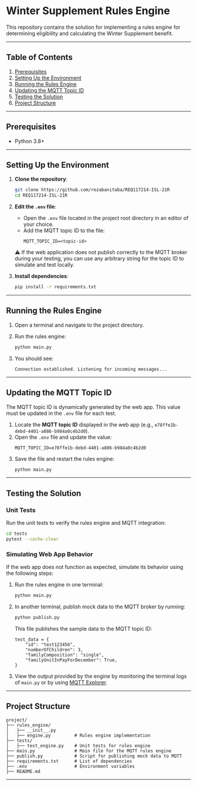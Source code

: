 # Winter Supplement Rules Engine

This repository contains the solution for implementing a rules engine for determining eligibility and calculating the Winter Supplement benefit.

---

## Table of Contents

1. [Prerequisites](#prerequisites)
2. [Setting Up the Environment](#setting-up-the-environment)
3. [Running the Rules Engine](#running-the-rules-engine)
4. [Updating the MQTT Topic ID](#updating-the-mqtt-topic-id)
5. [Testing the Solution](#testing-the-solution)
6. [Project Structure](#project-structure)

---

## Prerequisites

- Python 3.8+

---

## Setting Up the Environment

1. **Clone the repository**:
   ```bash
   git clone https://github.com/rezabanitaba/REQ117214-ISL-21R
   cd REQ117214-ISL-21R
   ```

2. **Edit the `.env` file**:
   - Open the `.env` file located in the project root directory in an editor of your choice.
   - Add the MQTT topic ID to the file:
     ```plaintext
     MQTT_TOPIC_ID=<topic-id>
     ```
   ⚠️ If the web application does not publish correctly to the MQTT broker during your testing, you can use any arbitrary string for the topic ID to simulate and test locally.

3. **Install dependencies**:
   ```bash
   pip install -r requirements.txt
   ```

---

## Running the Rules Engine

1. Open a terminal and navigate to the project directory.
2. Run the rules engine:
   ```bash
   python main.py
   ```

3. You should see:
   ```plaintext
   Connection established. Listening for incoming messages...
   ```

---

## Updating the MQTT Topic ID

The MQTT topic ID is dynamically generated by the web app. This value must be updated in the `.env` file for each test.

1. Locate the **MQTT topic ID** displayed in the web app (e.g., `e78ffe1b-debd-4401-a886-b984a0c4b2d0`).
2. Open the `.env` file and update the value:
   ```plaintext
   MQTT_TOPIC_ID=e78ffe1b-debd-4401-a886-b984a0c4b2d0
   ```
3. Save the file and restart the rules engine:
   ```bash
   python main.py
   ```

---

## Testing the Solution

### Unit Tests

Run the unit tests to verify the rules engine and MQTT integration:
```bash
cd tests
pytest --cache-clear
```

### Simulating Web App Behavior

If the web app does not function as expected, simulate its behavior using the following steps:

1. Run the rules engine in one terminal:
   ```bash
   python main.py
   ```

2. In another terminal, publish mock data to the MQTT broker by running:
   ```bash
   python publish.py
   ```
   This file publishes the sample data to the MQTT topic ID:
   ```plaintext
   test_data = {
       "id": "test123456",
       "numberOfChildren": 3,
       "familyComposition": "single",
       "familyUnitInPayForDecember": True,
   }
   ```

3. View the output provided by the engine by monitoring the terminal logs of `main.py` or by using [MQTT Explorer](https://mqtt-explorer.com/).

---

## Project Structure

```plaintext
project/
├── rules_engine/
│   ├── __init__.py    
│   ├── engine.py         # Rules engine implementation
├── tests/
│   ├── test_engine.py    # Unit tests for rules engine
├── main.py               # Main file for the MQTT rules engine
├── publish.py            # Script for publishing mock data to MQTT
├── requirements.txt      # List of dependencies
├── .env                  # Environment variables
├── README.md             
```

---
